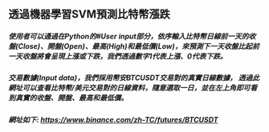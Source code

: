 ## 透過機器學習SVM預測比特幣漲跌
##### 使用者可以通過在Python的#User input部分，依序輸入比特幣日線前一天的收盤(Close)、開盤(Open)、最高(High)和最低價(Low)，來預測下一天收盤比起前一天收盤將會呈現上漲或下跌，我們透過數字1代表上漲、0代表下跌。
##### 交易數據(Input data)，我們採用幣安BTCUSDT交易對的真實日線數據， 透過此網址可以查看比特幣/美元交易對的日線資料，隨意選取一日，並在左上角即可看到真實的收盤、開盤、最高和最低價。
##### 網址如下: https://www.binance.com/zh-TC/futures/BTCUSDT
